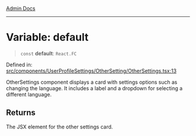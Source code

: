 [Admin Docs](/)

***

# Variable: default

> `const` **default**: `React.FC`

Defined in: [src/components/UserProfileSettings/OtherSetting/OtherSettings.tsx:13](https://github.com/PalisadoesFoundation/talawa-admin/blob/main/src/components/UserProfileSettings/OtherSetting/OtherSettings.tsx#L13)

OtherSettings component displays a card with settings options such as changing the language.
It includes a label and a dropdown for selecting a different language.

## Returns

The JSX element for the other settings card.
